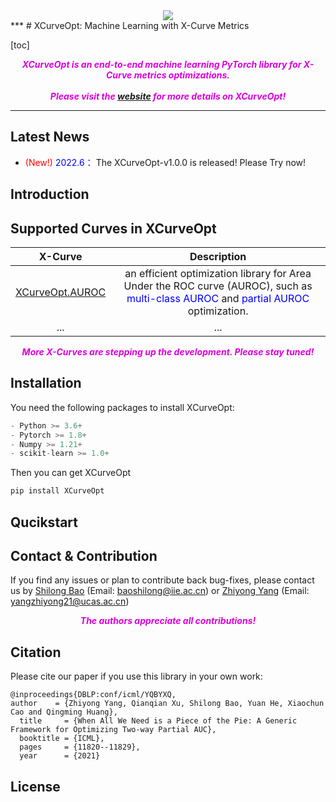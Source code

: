 <div align=center>
<img src="https://github.com/statusrank/XCurveOpt/blob/master/img/Xcurve-logo.png">
</div>
</center>
***
# XCurveOpt: Machine Learning with X-Curve Metrics

[toc]

***<center><font color='#dd00dd'> XCurveOpt is an end-to-end machine learning PyTorch library for X-Curve metrics optimizations. </br></br> Please visit the [website](https://xcurveopt.org.cn) for more details on XCurveOpt!</font></center>***

---

## Latest News
- <font color='red'> (New!)</font> <font color='blue'> 2022.6：</font> The XCurveOpt-v1.0.0 is released! Please Try now!

## Introduction

## Supported Curves in XCurveOpt
| X-Curve | Description |
| :----: | :----: |
| [XCurveOpt.AUROC]() | an efficient optimization library for Area Under the ROC curve (AUROC), such as <font color='blue'>multi-class AUROC</font> and <font color='blue'>partial AUROC</font> optimization. |
| ... | ... |

***<center><font color='#dd00dd'>More X-Curves are stepping up the development. Please stay tuned! </font></center>***

## Installation

You need the following packages to install XCurveOpt:
```python
- Python >= 3.6+
- Pytorch >= 1.8+
- Numpy >= 1.21+
- scikit-learn >= 1.0+
```
Then you can get XCurveOpt 
```sh
pip install XCurveOpt
```

## Qucikstart
## Contact & Contribution
If you find any issues or plan to contribute back bug-fixes, please contact us by [Shilong Bao](https://scholar.google.com.hk/citations?user=5ZCgkQkAAAAJ&hl=zh-CN) (Email: baoshilong@iie.ac.cn) or [Zhiyong Yang](https://joshuaas.github.io/) (Email: yangzhiyong21@ucas.ac.cn)

***<center><font color='#dd00dd'> The authors appreciate all contributions!</font></center>***
## Citation
Please cite our paper if you use this library in your own work:
```
@inproceedings{DBLP:conf/icml/YQBYXQ, 
author    = {Zhiyong Yang, Qianqian Xu, Shilong Bao, Yuan He, Xiaochun Cao and Qingming Huang},
  title     = {When All We Need is a Piece of the Pie: A Generic Framework for Optimizing Two-way Partial AUC},
  booktitle = {ICML},
  pages     = {11820--11829},
  year      = {2021}
```
## License

